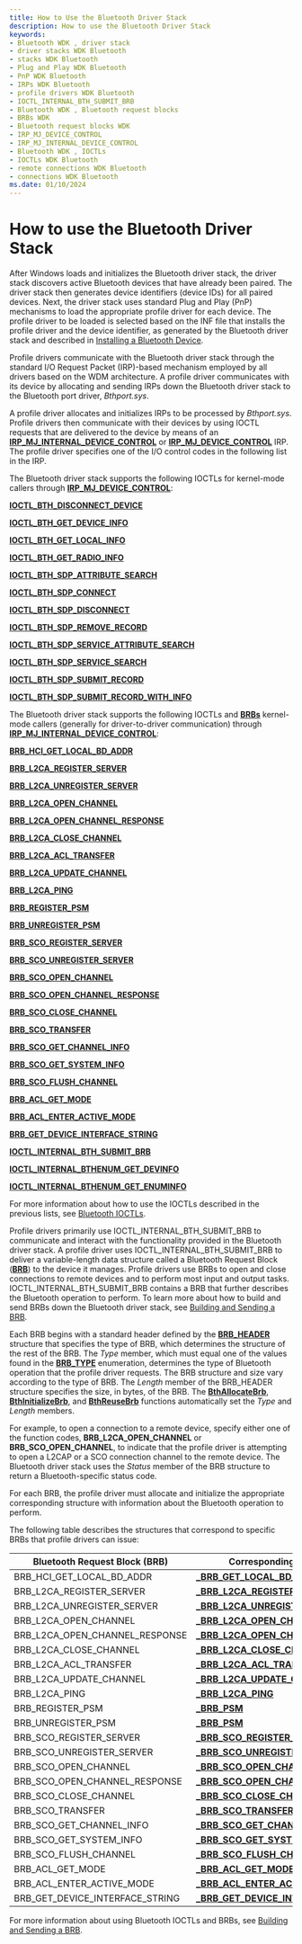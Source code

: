 ```yaml
---
title: How to Use the Bluetooth Driver Stack
description: How to use the Bluetooth Driver Stack
keywords:
- Bluetooth WDK , driver stack
- driver stacks WDK Bluetooth
- stacks WDK Bluetooth
- Plug and Play WDK Bluetooth
- PnP WDK Bluetooth
- IRPs WDK Bluetooth
- profile drivers WDK Bluetooth
- IOCTL_INTERNAL_BTH_SUBMIT_BRB
- Bluetooth WDK , Bluetooth request blocks
- BRBs WDK
- Bluetooth request blocks WDK
- IRP_MJ_DEVICE_CONTROL
- IRP_MJ_INTERNAL_DEVICE_CONTROL
- Bluetooth WDK , IOCTLs
- IOCTLs WDK Bluetooth
- remote connections WDK Bluetooth
- connections WDK Bluetooth
ms.date: 01/10/2024
---
```


# How to use the Bluetooth Driver Stack

After Windows loads and initializes the Bluetooth driver stack, the driver stack discovers active Bluetooth devices that have already been paired. The driver stack then generates device identifiers (device IDs) for all paired devices. Next, the driver stack uses standard Plug and Play (PnP) mechanisms to load the appropriate profile driver for each device. The profile driver to be loaded is selected based on the INF file that installs the profile driver and the device identifier, as generated by the Bluetooth driver stack and described in [Installing a Bluetooth Device](installing-a-bluetooth-device.md).

Profile drivers communicate with the Bluetooth driver stack through the standard I/O Request Packet (IRP)-based mechanism employed by all drivers based on the WDM architecture. A profile driver communicates with its device by allocating and sending IRPs down the Bluetooth driver stack to the Bluetooth port driver, *Bthport.sys*.

A profile driver allocates and initializes IRPs to be processed by *Bthport.sys*. Profile drivers then communicate with their devices by using IOCTL requests that are delivered to the device by means of an **[IRP_MJ_INTERNAL_DEVICE_CONTROL](../kernel/irp-mj-internal-device-control.md)** or **[IRP_MJ_DEVICE_CONTROL](../kernel/irp-mj-device-control.md)** IRP. The profile driver specifies one of the I/O control codes in the following list in the IRP.

The Bluetooth driver stack supports the following IOCTLs for kernel-mode callers through **[IRP_MJ_DEVICE_CONTROL](../kernel/irp-mj-device-control.md)**:

**[IOCTL_BTH_DISCONNECT_DEVICE](/windows-hardware/drivers/ddi/bthioctl/ni-bthioctl-ioctl_bth_disconnect_device)**

**[IOCTL_BTH_GET_DEVICE_INFO](/windows-hardware/drivers/ddi/bthioctl/ni-bthioctl-ioctl_bth_get_device_info)**

**[IOCTL_BTH_GET_LOCAL_INFO](/windows-hardware/drivers/ddi/bthioctl/ni-bthioctl-ioctl_bth_get_local_info)**

**[IOCTL_BTH_GET_RADIO_INFO](/windows-hardware/drivers/ddi/bthioctl/ni-bthioctl-ioctl_bth_get_radio_info)**

**[IOCTL_BTH_SDP_ATTRIBUTE_SEARCH](/windows-hardware/drivers/ddi/bthioctl/ni-bthioctl-ioctl_bth_sdp_attribute_search)**

**[IOCTL_BTH_SDP_CONNECT](/windows-hardware/drivers/ddi/bthioctl/ni-bthioctl-ioctl_bth_sdp_connect)**

**[IOCTL_BTH_SDP_DISCONNECT](/windows-hardware/drivers/ddi/bthioctl/ni-bthioctl-ioctl_bth_sdp_disconnect)**

**[IOCTL_BTH_SDP_REMOVE_RECORD](/windows-hardware/drivers/ddi/bthioctl/ni-bthioctl-ioctl_bth_sdp_remove_record)**

**[IOCTL_BTH_SDP_SERVICE_ATTRIBUTE_SEARCH](/windows-hardware/drivers/ddi/bthioctl/ni-bthioctl-ioctl_bth_sdp_service_attribute_search)**

**[IOCTL_BTH_SDP_SERVICE_SEARCH](/windows-hardware/drivers/ddi/bthioctl/ni-bthioctl-ioctl_bth_sdp_service_search)**

**[IOCTL_BTH_SDP_SUBMIT_RECORD](/windows-hardware/drivers/ddi/bthioctl/ni-bthioctl-ioctl_bth_sdp_submit_record)**

**[IOCTL_BTH_SDP_SUBMIT_RECORD_WITH_INFO](/windows-hardware/drivers/ddi/bthioctl/ni-bthioctl-ioctl_bth_sdp_submit_record_with_info)**

The Bluetooth driver stack supports the following IOCTLs and **[BRBs](/windows-hardware/drivers/ddi/bthddi/ns-bthddi-_brb)** kernel-mode callers (generally for driver-to-driver communication) through **[IRP_MJ_INTERNAL_DEVICE_CONTROL](../kernel/irp-mj-internal-device-control.md)**:

**[BRB_HCI_GET_LOCAL_BD_ADDR](/previous-versions/ff536611(v=vs.85))**

**[BRB_L2CA_REGISTER_SERVER](/previous-versions/ff536618(v=vs.85))**

**[BRB_L2CA_UNREGISTER_SERVER](/previous-versions/ff536619(v=vs.85))**

**[BRB_L2CA_OPEN_CHANNEL](/previous-versions/ff536615(v=vs.85))**

**[BRB_L2CA_OPEN_CHANNEL_RESPONSE](/previous-versions/ff536616(v=vs.85))**

**[BRB_L2CA_CLOSE_CHANNEL](/previous-versions/ff536614(v=vs.85))**

**[BRB_L2CA_ACL_TRANSFER](/previous-versions/ff536613(v=vs.85))**

**[BRB_L2CA_UPDATE_CHANNEL](/previous-versions/ff536620(v=vs.85))**

**[BRB_L2CA_PING](/previous-versions/ff536617(v=vs.85))**

**[BRB_REGISTER_PSM](/previous-versions/ff536621(v=vs.85))**

**[BRB_UNREGISTER_PSM](/previous-versions/ff536632(v=vs.85))**

**[BRB_SCO_REGISTER_SERVER](/previous-versions/ff536628(v=vs.85))**

**[BRB_SCO_UNREGISTER_SERVER](/previous-versions/ff536630(v=vs.85))**

**[BRB_SCO_OPEN_CHANNEL](/previous-versions/ff536626(v=vs.85))**

**[BRB_SCO_OPEN_CHANNEL_RESPONSE](/previous-versions/ff536627(v=vs.85))**

**[BRB_SCO_CLOSE_CHANNEL](/previous-versions/ff536622(v=vs.85))**

**[BRB_SCO_TRANSFER](/previous-versions/ff536629(v=vs.85))**

**[BRB_SCO_GET_CHANNEL_INFO](/previous-versions/ff536624(v=vs.85))**

**[BRB_SCO_GET_SYSTEM_INFO](/previous-versions/ff536625(v=vs.85))**

**[BRB_SCO_FLUSH_CHANNEL](/previous-versions/ff536623(v=vs.85))**

**[BRB_ACL_GET_MODE](/previous-versions/ff536609(v=vs.85))**

**[BRB_ACL_ENTER_ACTIVE_MODE](/previous-versions/ff536608(v=vs.85))**

**[BRB_GET_DEVICE_INTERFACE_STRING](/previous-versions/ff536610(v=vs.85))**

**[IOCTL_INTERNAL_BTH_SUBMIT_BRB](/windows-hardware/drivers/ddi/bthioctl/ni-bthioctl-ioctl_internal_bth_submit_brb)**

**[IOCTL_INTERNAL_BTHENUM_GET_DEVINFO](/windows-hardware/drivers/ddi/bthioctl/ni-bthioctl-ioctl_internal_bthenum_get_devinfo)**

**[IOCTL_INTERNAL_BTHENUM_GET_ENUMINFO](/windows-hardware/drivers/ddi/bthioctl/ni-bthioctl-ioctl_internal_bthenum_get_enuminfo)**

For more information about how to use the IOCTLs described in the previous lists, see [Bluetooth IOCTLs](bluetooth-ioctls2.md).

Profile drivers primarily use IOCTL_INTERNAL_BTH_SUBMIT_BRB to communicate and interact with the functionality provided in the Bluetooth driver stack. A profile driver uses IOCTL_INTERNAL_BTH_SUBMIT_BRB to deliver a variable-length data structure called a Bluetooth Request Block (**[BRB](/windows-hardware/drivers/ddi/bthddi/ns-bthddi-_brb)**) to the device it manages. Profile drivers use BRBs to open and close connections to remote devices and to perform most input and output tasks. IOCTL_INTERNAL_BTH_SUBMIT_BRB contains a BRB that further describes the Bluetooth operation to perform. To learn more about how to build and send BRBs down the Bluetooth driver stack, see [Building and Sending a BRB](building-and-sending-a-brb.md).

Each BRB begins with a standard header defined by the **[BRB_HEADER](/windows-hardware/drivers/ddi/bthddi/ns-bthddi-_brb_header)** structure that specifies the type of BRB, which determines the structure of the rest of the BRB. The *Type* member, which must equal one of the values found in the **[BRB_TYPE](/windows-hardware/drivers/ddi/bthddi/ne-bthddi-_brb_type)** enumeration, determines the type of Bluetooth operation that the profile driver requests. The BRB structure and size vary according to the type of BRB. The *Length* member of the BRB_HEADER structure specifies the size, in bytes, of the BRB. The **[BthAllocateBrb](/windows-hardware/drivers/ddi/bthddi/nc-bthddi-pfnbth_allocate_brb)**, **[BthInitializeBrb](/windows-hardware/drivers/ddi/bthddi/nc-bthddi-pfnbth_initialize_brb)**, and **[BthReuseBrb](/windows-hardware/drivers/ddi/bthddi/nc-bthddi-pfnbth_reuse_brb)** functions automatically set the *Type* and *Length* members.

For example, to open a connection to a remote device, specify either one of the function codes, **BRB_L2CA_OPEN_CHANNEL** or **BRB_SCO_OPEN_CHANNEL**, to indicate that the profile driver is attempting to open a L2CAP or a SCO connection channel to the remote device. The Bluetooth driver stack uses the *Status* member of the BRB structure to return a Bluetooth-specific status code.

For each BRB, the profile driver must allocate and initialize the appropriate corresponding structure with information about the Bluetooth operation to perform.

The following table describes the structures that correspond to specific BRBs that profile drivers can issue:

| Bluetooth Request Block (BRB) | Corresponding structure |
|--|--|
| BRB_HCI_GET_LOCAL_BD_ADDR | **[_BRB_GET_LOCAL_BD_ADDR](/windows-hardware/drivers/ddi/bthddi/ns-bthddi-_brb_get_local_bd_addr)** |
| BRB_L2CA_REGISTER_SERVER | **[_BRB_L2CA_REGISTER_SERVER](/windows-hardware/drivers/ddi/bthddi/ns-bthddi-_brb_l2ca_register_server)** |
| BRB_L2CA_UNREGISTER_SERVER | **[_BRB_L2CA_UNREGISTER_SERVER](/windows-hardware/drivers/ddi/bthddi/ns-bthddi-_brb_l2ca_unregister_server)** |
| BRB_L2CA_OPEN_CHANNEL | **[_BRB_L2CA_OPEN_CHANNEL](/windows-hardware/drivers/ddi/bthddi/ns-bthddi-_brb_l2ca_open_channel)** |
| BRB_L2CA_OPEN_CHANNEL_RESPONSE | **[_BRB_L2CA_OPEN_CHANNEL](/windows-hardware/drivers/ddi/bthddi/ns-bthddi-_brb_l2ca_open_channel)** |
| BRB_L2CA_CLOSE_CHANNEL | **[_BRB_L2CA_CLOSE_CHANNEL](/windows-hardware/drivers/ddi/bthddi/ns-bthddi-_brb_l2ca_close_channel)** |
| BRB_L2CA_ACL_TRANSFER | **[_BRB_L2CA_ACL_TRANSFER](/windows-hardware/drivers/ddi/bthddi/ns-bthddi-_brb_l2ca_acl_transfer)** |
| BRB_L2CA_UPDATE_CHANNEL | **[_BRB_L2CA_UPDATE_CHANNEL](/windows-hardware/drivers/ddi/bthddi/ns-bthddi-_brb_l2ca_update_channel)** |
| BRB_L2CA_PING | **[_BRB_L2CA_PING](/windows-hardware/drivers/ddi/bthddi/ns-bthddi-_brb_l2ca_ping)** |
| BRB_REGISTER_PSM | **[_BRB_PSM](/windows-hardware/drivers/ddi/bthddi/ns-bthddi-_brb_psm)** |
| BRB_UNREGISTER_PSM | **[_BRB_PSM](/windows-hardware/drivers/ddi/bthddi/ns-bthddi-_brb_psm)** |
| BRB_SCO_REGISTER_SERVER | **[_BRB_SCO_REGISTER_SERVER](/windows-hardware/drivers/ddi/bthddi/ns-bthddi-_brb_sco_register_server)** |
| BRB_SCO_UNREGISTER_SERVER | **[_BRB_SCO_UNREGISTER_SERVER](/windows-hardware/drivers/ddi/bthddi/ns-bthddi-_brb_sco_unregister_server)** |
| BRB_SCO_OPEN_CHANNEL | **[_BRB_SCO_OPEN_CHANNEL](/windows-hardware/drivers/ddi/bthddi/ns-bthddi-_brb_sco_open_channel)** |
| BRB_SCO_OPEN_CHANNEL_RESPONSE | **[_BRB_SCO_OPEN_CHANNEL](/windows-hardware/drivers/ddi/bthddi/ns-bthddi-_brb_sco_open_channel)** |
| BRB_SCO_CLOSE_CHANNEL | **[_BRB_SCO_CLOSE_CHANNEL](/windows-hardware/drivers/ddi/bthddi/ns-bthddi-_brb_sco_close_channel)** |
| BRB_SCO_TRANSFER | **[_BRB_SCO_TRANSFER](/windows-hardware/drivers/ddi/bthddi/ns-bthddi-_brb_sco_transfer)** |
| BRB_SCO_GET_CHANNEL_INFO | **[_BRB_SCO_GET_CHANNEL_INFO](/windows-hardware/drivers/ddi/bthddi/ns-bthddi-_brb_sco_get_channel_info)** |
| BRB_SCO_GET_SYSTEM_INFO | **[_BRB_SCO_GET_SYSTEM_INFO](/windows-hardware/drivers/ddi/bthddi/ns-bthddi-_brb_sco_get_system_info)** |
| BRB_SCO_FLUSH_CHANNEL | **[_BRB_SCO_FLUSH_CHANNEL](/windows-hardware/drivers/ddi/bthddi/ns-bthddi-_brb_sco_flush_channel)** |
| BRB_ACL_GET_MODE | **[_BRB_ACL_GET_MODE](/windows-hardware/drivers/ddi/bthddi/ns-bthddi-_brb_acl_get_mode)** |
| BRB_ACL_ENTER_ACTIVE_MODE | **[_BRB_ACL_ENTER_ACTIVE_MODE](/windows-hardware/drivers/ddi/bthddi/ns-bthddi-_brb_acl_enter_active_mode)** |
| BRB_GET_DEVICE_INTERFACE_STRING | **[_BRB_GET_DEVICE_INTERFACE_STRING](/windows-hardware/drivers/ddi/bthddi/ns-bthddi-_brb_get_device_interface_string)** |

For more information about using Bluetooth IOCTLs and BRBs, see [Building and Sending a BRB](building-and-sending-a-brb.md).
